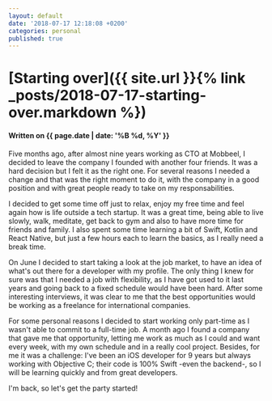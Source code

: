 ```yaml
---
layout: default
date: '2018-07-17 12:18:08 +0200'
categories: personal
published: true
---
```

# [Starting over]({{ site.url }}{% link _posts/2018-07-17-starting-over.markdown %})

#### Written on {{ page.date | date: '%B %d, %Y' }} 

Five months ago, after almost nine years working as CTO at Mobbeel, I decided to leave the company I founded with another four friends. It was a hard decision but I felt it as the right one. For several reasons I needed a change and that was the right moment to do it, with the company in a good position and with great people ready to take on my responsabilities.
<!--more-->
I decided to get some time off just to relax, enjoy my free time and feel again how is life outside a tech startup. It was a great time, being able to live slowly, walk, meditate, get back to gym and also to have more time for friends and family. I also spent some time learning a bit of Swift, Kotlin and React Native, but just a few hours each to learn the basics, as I really need a break time.

On June I decided to start taking a look at the job market, to have an idea of what's out there for a developer with my profile. The only thing I knew for sure was that I needed a job with flexibility, as I have got used to it last years and going back to a fixed schedule would have been hard. After some interesting interviews, it was clear to me that the best opportunities would be working as a freelance for international companies.

For some personal reasons I decided to start working only part-time as I wasn't able to commit to a full-time job. A month ago I found a company that gave me that opportunity, letting me work as much as I could and want every week, with my own schedule and in a really cool project. Besides, for me it was a challenge: I've been an iOS developer for 9 years but always working with Objective C; their code is 100% Swift -even the backend-, so I will be learning quickly and from great developers.

I'm back, so let's get the party started!
